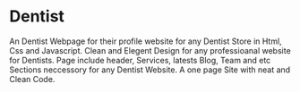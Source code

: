 # Dentist
An Dentist Webpage for their profile website for any Dentist Store in Html, Css and Javascript. Clean and Elegent Design for any professioanal website for Dentists. Page include header, Services, latests Blog, Team and etc Sections neccessory for any Dentist Website. A one page Site with neat and Clean Code.
